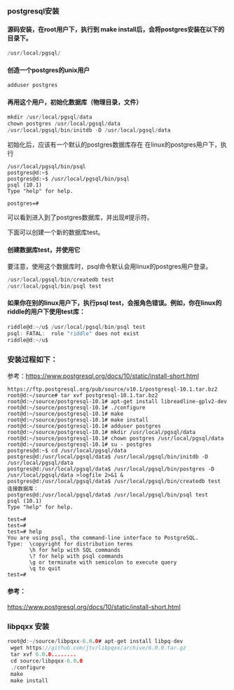 ### postgresql安装

#### 源码安装，在root用户下，执行到 make install后，会将postgres安装在以下的目录下。
```c
/usr/local/pgsql/
```

#### 创造一个postgres的unix用户
```c
adduser postgres
```

#### 再用这个用户，初始化数据库（物理目录，文件）
```c
mkdir /usr/local/pgsql/data
chown postgres /usr/local/pgsql/data
/usr/local/pgsql/bin/initdb -D /usr/local/pgsql/data  
```
初始化后，应该有一个默认的postgres数据库存在
在linux的postgres用户下，执行
```
/usr/local/pgsql/bin/psql
postgres@d:~$ 
postgres@d:~$ /usr/local/pgsql/bin/psql
psql (10.1)
Type "help" for help.

postgres=# 
```
可以看到进入到了postgres数据库，并出现#提示符。

下面可以创建一个新的数据库test。

#### 创建数据库test，并使用它
要注意，使用这个数据库时，psql命令默认会用linux的postgres用户登录。
```c
/usr/local/pgsql/bin/createdb test
/usr/local/pgsql/bin/psql test
```
#### 如果你在别的linux用户下，执行psql test，会报角色错误。例如，你在linux的riddle的用户下使用test库：
```c
riddle@d:~/u$ /usr/local/pgsql/bin/psql test
psql: FATAL:  role "riddle" does not exist
riddle@d:~/u$ 
```

### 安装过程如下：
参考：https://www.postgresql.org/docs/10/static/install-short.html
```
https://ftp.postgresql.org/pub/source/v10.1/postgresql-10.1.tar.bz2
root@d:~/source# tar xvf postgresql-10.1.tar.bz2 
root@d:~/source/postgresql-10.1# apt-get install libreadline-gplv2-dev
root@d:~/source/postgresql-10.1# ./configure
root@d:~/source/postgresql-10.1# make
root@d:~/source/postgresql-10.1# make install
root@d:~/source/postgresql-10.1# adduser postgres
root@d:~/source/postgresql-10.1# mkdir /usr/local/pgsql/data
root@d:~/source/postgresql-10.1# chown postgres /usr/local/pgsql/data
root@d:~/source/postgresql-10.1# su - postgres
postgres@d:~$ cd /usr/local/pgsql/data
postgres@d:/usr/local/pgsql/data$ /usr/local/pgsql/bin/initdb -D /usr/local/pgsql/data  
postgres@d:/usr/local/pgsql/data$ /usr/local/pgsql/bin/postgres -D /usr/local/pgsql/data >logfile 2>&1 &
postgres@d:/usr/local/pgsql/data$ /usr/local/pgsql/bin/createdb test
连接数据库：
postgres@d:/usr/local/pgsql/data$ /usr/local/pgsql/bin/psql test
psql (10.1)
Type "help" for help.

test=# 
test=# 
test=# help
You are using psql, the command-line interface to PostgreSQL.
Type:  \copyright for distribution terms
       \h for help with SQL commands
       \? for help with psql commands
       \g or terminate with semicolon to execute query
       \q to quit
test=# 
``` 

#### 参考：
https://www.postgresql.org/docs/10/static/install-short.html

### libpqxx 安装
```c
root@d:~/source/libpqxx-6.0.0# apt-get install libpq-dev
 wget https://github.com/jtv/libpqxx/archive/6.0.0.tar.gz
 tar xvf 6.0.0........
 cd source/libpqxx-6.0.0
 ./configure
 make
 make install
 ```

